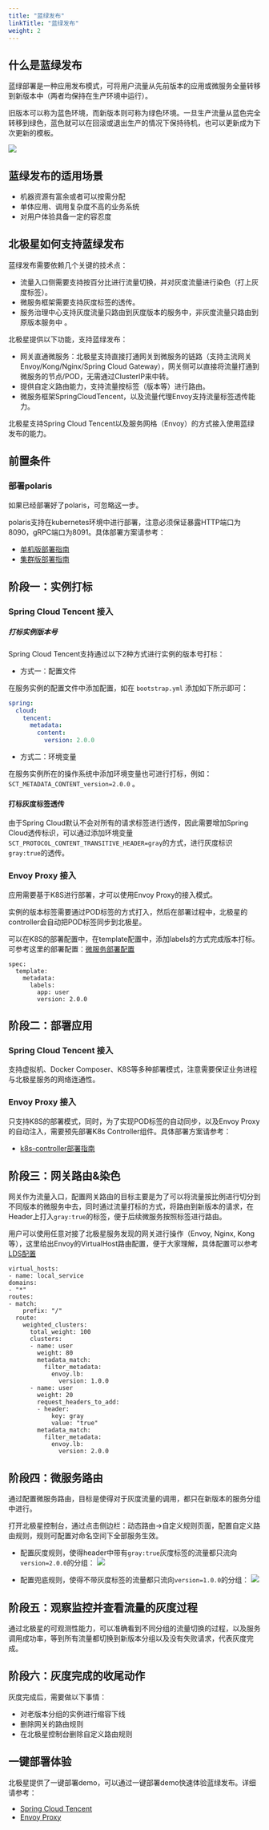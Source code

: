```yaml
---
title: "蓝绿发布"
linkTitle: "蓝绿发布"
weight: 2
---
```


## 什么是蓝绿发布

蓝绿部署是一种应用发布模式，可将用户流量从先前版本的应用或微服务全量转移到新版本中（两者均保持在生产环境中运行）。

旧版本可以称为蓝色环境，而新版本则可称为绿色环境。一旦生产流量从蓝色完全转移到绿色，蓝色就可以在回滚或退出生产的情况下保持待机，也可以更新成为下次更新的模板。

![](../图片/蓝绿发布/示意图.png)

## 蓝绿发布的适用场景

- 机器资源有富余或者可以按需分配
- 单体应用、调用复杂度不高的业务系统
- 对用户体验具备一定的容忍度

## 北极星如何支持蓝绿发布

蓝绿发布需要依赖几个关键的技术点：

- 流量入口侧需要支持按百分比进行流量切换，并对灰度流量进行染色（打上灰度标签）。
- 微服务框架需要支持灰度标签的透传。
- 服务治理中心支持灰度流量只路由到灰度版本的服务中，非灰度流量只路由到原版本服务中 。

北极星提供以下功能，支持蓝绿发布：

- 网关直通微服务：北极星支持直接打通网关到微服务的链路（支持主流网关Envoy/Kong/Nginx/Spring Cloud Gateway），网关侧可以直接将流量打通到微服务的节点/POD，无需通过ClusterIP来中转。
- 提供自定义路由能力，支持流量按标签（版本等）进行路由。
- 微服务框架SpringCloudTencent，以及流量代理Envoy支持流量标签透传能力。

北极星支持Spring Cloud Tencent以及服务网格（Envoy）的方式接入使用蓝绿发布的能力。

## 前置条件

### 部署polaris

如果已经部署好了polaris，可忽略这一步。

polaris支持在kubernetes环境中进行部署，注意必须保证暴露HTTP端口为8090，gRPC端口为8091。具体部署方案请参考：

- [单机版部署指南](/docs/使用指南/服务端安装/单机版安装/#使用-k8s-安装)
- [集群版部署指南](/docs/使用指南/服务端安装/集群版安装/#使用-k8s-安装)

## 阶段一：实例打标

### Spring Cloud Tencent 接入

##### 打标实例版本号

Spring Cloud Tencent支持通过以下2种方式进行实例的版本号打标：

- 方式一：配置文件

在服务实例的配置文件中添加配置，如在 `bootstrap.yml` 添加如下所示即可：

```yml
spring:
  cloud:
    tencent:
      metadata:
        content:
          version: 2.0.0
```

- 方式二：环境变量

在服务实例所在的操作系统中添加环境变量也可进行打标，例如：`SCT_METADATA_CONTENT_version=2.0.0` 。

#### 打标灰度标签透传

由于Spring Cloud默认不会对所有的请求标签进行透传，因此需要增加Spring Cloud透传标识，可以通过添加环境变量```SCT_PROTOCOL_CONTENT_TRANSITIVE_HEADER=gray```的方式，进行灰度标识```gray:true```的透传。

### Envoy Proxy 接入

应用需要基于K8S进行部署，才可以使用Envoy Proxy的接入模式。

实例的版本标签需要通过POD标签的方式打入，然后在部署过程中，北极星的controller会自动把POD标签同步到北极星。

可以在K8S的部署配置中，在template配置中，添加labels的方式完成版本打标。可参考这里的部署配置：[微服务部署配置](https://github.com/polarismesh/examples/blob/main/servicemesh/gray-releasing/blue-green-releasing/k8s/05-microservices.yaml)

```
spec:
  template:
    metadata:
      labels:
        app: user
        version: 2.0.0
```

## 阶段二：部署应用

### Spring Cloud Tencent 接入

支持虚拟机、Docker Composer、K8S等多种部署模式，注意需要保证业务进程与北极星服务的网络连通性。

### Envoy Proxy 接入

只支持K8S的部署模式，同时，为了实现POD标签的自动同步，以及Envoy Proxy的自动注入，需要预先部署K8s Controller组件。具体部署方案请参考：

- [k8s-controller部署指南](/docs/使用指南/k8s和网格代理/安装polaris-controller/)

## 阶段三：网关路由&染色

网关作为流量入口，配置网关路由的目标主要是为了可以将流量按比例进行切分到不同版本的微服务中去，同时通过流量打标的方式，将路由到新版本的请求，在Header上打入```gray:true```的标签，便于后续微服务按照标签进行路由。

用户可以使用任意对接了北极星服务发现的网关进行操作（Envoy, Nginx, Kong等），这里给出Envoy的VirtualHost路由配置，便于大家理解，具体配置可以参考[LDS配置](https://github.com/polarismesh/examples/blob/main/servicemesh/gray-releasing/blue-green-releasing/k8s/04-envoy-lds-config.yaml)

```
virtual_hosts:
- name: local_service
domains:
- "*"
routes:              
- match:
	prefix: "/"
  route:
	weighted_clusters:
	  total_weight: 100
	  clusters:
	  - name: user
		weight: 80
		metadata_match:
		  filter_metadata:
			envoy.lb:
			  version: 1.0.0
	  - name: user
		weight: 20
		request_headers_to_add:
		- header:
			key: gray
			value: "true"
		metadata_match:
		  filter_metadata:
			envoy.lb:
			  version: 2.0.0   
```

## 阶段四：微服务路由

通过配置微服务路由，目标是使得对于灰度流量的调用，都只在新版本的服务分组中进行。

打开北极星控制台，通过点击侧边栏：动态路由->自定义规则页面，配置自定义路由规则，规则可配置对命名空间下全部服务生效。

- 配置灰度规则，使得header中带有```gray:true```灰度标签的流量都只流向```version=2.0.0```的分组：
![](../图片/蓝绿发布/灰度规则配置.png)

- 配置兜底规则，使得不带灰度标签的流量都只流向```version=1.0.0```的分组：
![](../图片/蓝绿发布/兜底规则配置.png)

## 阶段五：观察监控并查看流量的灰度过程

通过北极星的可观测性能力，可以准确看到不同分组的流量切换的过程，以及服务调用成功率，等到所有流量都切换到新版本分组以及没有失败请求，代表灰度完成。

## 阶段六：灰度完成的收尾动作

灰度完成后，需要做以下事情：

- 对老版本分组的实例进行缩容下线
- 删除网关的路由规则
- 在北极星控制台删除自定义路由规则

## 一键部署体验

北极星提供了一键部署demo，可以通过一键部署demo快速体验蓝绿发布。详细请参考：

- [Spring Cloud Tencent](https://github.com/polarismesh/examples/tree/main/grayreleasing/spring-cloud-tencent/blue-green-releasing/k8s)
- [Envoy Proxy](https://github.com/polarismesh/examples/tree/main/grayreleasing/envoyproxy/blue-green-releasing/k8s)

